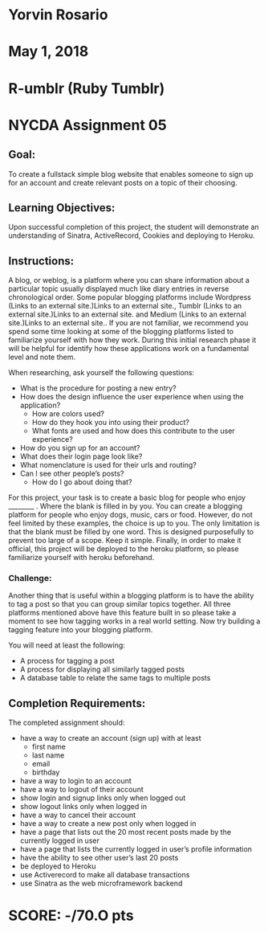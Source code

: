 # Yorvin Rosario
# May 1, 2018
# R-umblr (Ruby Tumblr)
# NYCDA Assignment 05


 
## Goal:

To create a fullstack simple blog website that enables someone to sign up for an account and create relevant posts on a topic of their choosing.

 

## Learning Objectives:  

Upon successful completion of this project, the student will demonstrate an understanding of Sinatra, ActiveRecord, Cookies and deploying to Heroku.

 

## Instructions:

A blog, or weblog, is a platform where you can share information about a particular topic usually displayed much like diary entries in reverse chronological order. Some popular blogging platforms include Wordpress (Links to an external site.)Links to an external site., Tumblr (Links to an external site.)Links to an external site. and Medium (Links to an external site.)Links to an external site.. If you are not familiar, we recommend you spend some time looking at some of the blogging platforms listed to familiarize yourself with how they work. During this initial research phase it will be helpful for identify how these applications work on a fundamental level and note them.

 

When researching, ask yourself the following questions:

* What is the procedure for posting a new entry?
* How does the design influence the user experience when using the application?
  - How are colors used?
  - How do they hook you into using their product?
  - What fonts are used and how does this contribute to the user experience?
* How do you sign up for an account?
* What does their login page look like?
* What nomenclature is used for their urls and routing?
* Can I see other people’s posts?
  - How do I go about doing that?
 

For this project, your task is to create a basic blog for people who enjoy ________ . Where the blank is filled in by you. You can create a blogging platform for people who enjoy dogs, music, cars or food. However, do not feel limited by these examples, the choice is up to you. The only limitation is that the blank must be filled by one word. This is designed purposefully to prevent too large of a scope. Keep it simple. Finally, in order to make it official, this project will be deployed to the heroku platform, so please familiarize yourself with heroku beforehand.

 

### Challenge:

Another thing that is useful within a blogging platform is to have the ability to tag a post so that you can group similar topics together. All three platforms mentioned above have this feature built in so please take a moment to see how tagging works in a real world setting. Now try building a tagging feature into your blogging platform.

 

You will need at least the following:

* A process for tagging a post
* A process for displaying all similarly tagged posts
* A database table to relate the same tags to multiple posts
 

## Completion Requirements:

The completed assignment should: 

* have a way to create an account (sign up) with at least
  - first name
  - last name
  - email
  - birthday
* have a way to login to an account
* have a way to logout of their account
* show login and signup links only when logged out
* show logout links only when logged in
* have a way to cancel their account
* have a way to create a new post only when logged in
* have a page that lists out the 20 most recent posts made by the currently logged in user
* have a page that lists the currently logged in user’s profile information
* have the ability to see other user’s last 20 posts
* be deployed to Heroku
* use Activerecord to make all database transactions
* use Sinatra as the web microframework backend




# SCORE: -/70.O pts